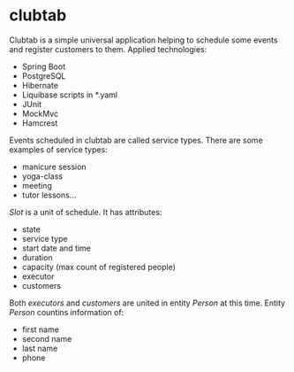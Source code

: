 # clubtab
Clubtab is a simple universal application helping to schedule some events and register customers to them. 
Applied technologies:
* Spring Boot
* PostgreSQL
* Hibernate
* Liquibase scripts in *.yaml
* JUnit
* MockMvc
* Hamcrest

Events scheduled in clubtab are called service types. There are some examples of service types: 
* manicure session 
* yoga-class 
* meeting 
* tutor lessons... 

*Slot* is a unit of schedule. It has attributes: 
* state
* service type
* start date and time
* duration
* capacity (max count of registered people)
* executor
* customers
 
Both *executors* and *customers* are united in entity *Person* at this time. Entity *Person* countins information of: 
* first name
* second name 
* last name 
* phone

